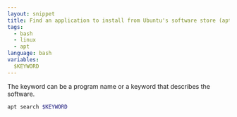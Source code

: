 ```yaml
---
layout: snippet
title: Find an application to install from Ubuntu's software store (apt)
tags:
  - bash
  - linux
  - apt
language: bash
variables:
  $KEYWORD
---
```


The keyword can be a program name or a keyword that describes the software.

```bash
apt search $KEYWORD
```